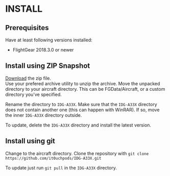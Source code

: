 # INSTALL
## Prerequisites
Have at least following versions installed:
* FlightGear 2018.3.0 or newer

## Install using ZIP Snapshot
[Download](https://github.com/it0uchpods/IDG-A33X/archive/master.zip) the zip file.  
Use your prefered archive utility to unzip the archive.
Move the unpacked directory to your aircraft directory. This can be FGData/Aircraft, or a custom directory you've specified.

Rename the directory to `IDG-A33X`.
Make sure that the `IDG-A33X` directory does not contain another one (this can happen with WinRAR). If so, move the inner `IDG-A33X` directory outside.

To update, delete the `IDG-A33X` directory and install the latest version.

## Install using git
Change to the aircraft directory.
Clone the repository with `git clone https://github.com/it0uchpods/IDG-A33X.git`

To update just run `git pull` in the `IDG-A33X` directory.
